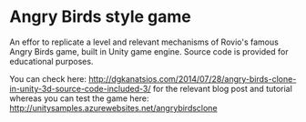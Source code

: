 Angry Birds style game
===============

An effor to replicate a level and relevant mechanisms of Rovio's famous Angry Birds game, built in Unity game engine. Source code is provided for educational purposes.

You can check here: http://dgkanatsios.com/2014/07/28/angry-birds-clone-in-unity-3d-source-code-included-3/ for the relevant blog post and tutorial whereas you can test the game here: http://unitysamples.azurewebsites.net/angrybirdsclone
